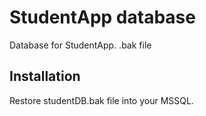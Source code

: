 # StudentApp database

Database for StudentApp.
.bak file

## Installation

Restore studentDB.bak file into your MSSQL.
